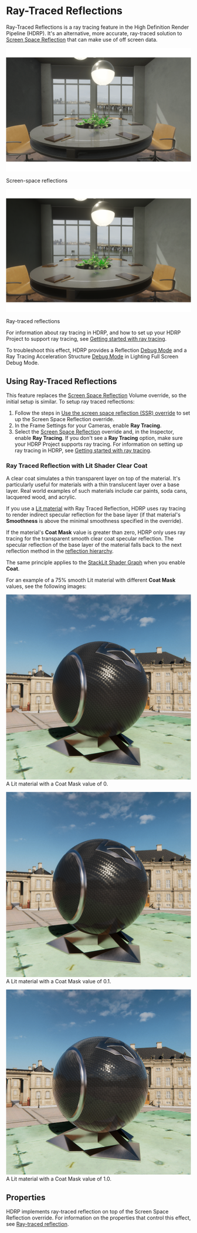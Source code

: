 # Ray-Traced Reflections

Ray-Traced Reflections is a ray tracing feature in the High Definition Render Pipeline (HDRP). It's an alternative, more accurate, ray-traced solution to [Screen Space Reflection](Override-Screen-Space-Reflection.md) that can make use of off screen data.

![](Images/RayTracedReflections1.png)

Screen-space reflections

![](Images/RayTracedReflections2.png)

Ray-traced reflections

For information about ray tracing in HDRP, and how to set up your HDRP Project to support ray tracing, see [Getting started with ray tracing](Ray-Tracing-Getting-Started.md).

To troubleshoot this effect, HDRP provides a Reflection [Debug Mode](Ray-Tracing-Debug.md) and a Ray Tracing Acceleration Structure [Debug Mode](Ray-Tracing-Debug.md) in Lighting Full Screen Debug Mode.

## Using Ray-Traced Reflections

This feature replaces the [Screen Space Reflection](Override-Screen-Space-Reflection.md) Volume override, so the initial setup is similar. To setup ray traced reflections:

1. Follow the steps in [Use the screen space reflection (SSR) override](Override-ScreeOverride-Screen-Space-Reflectionn-Space-Reflection.md) to set up the Screen Space Reflection override.
2. In the Frame Settings for your Cameras, enable **Ray Tracing**.
3. Select the [Screen Space Reflection](Override-Screen-Space-Reflection.md) override and, in the Inspector, enable **Ray Tracing**. If you don't see a **Ray Tracing** option, make sure your HDRP Project supports ray tracing. For information on setting up ray tracing in HDRP, see [Getting started with ray tracing](Ray-Tracing-Getting-Started.md).

### Ray Traced Reflection with Lit Shader Clear Coat

A clear coat simulates a thin transparent layer on top of the material. It's particularly useful for materials with a thin translucent layer over a base layer. Real world examples of such materials include car paints, soda cans, lacquered wood, and acrylic.

If you use a [Lit material](lit-material.md) with Ray Traced Reflection, HDRP uses ray tracing to render indirect specular reflection for the base layer (if that material's **Smoothness** is above the minimal smoothness specified in the override).

If the material's **Coat Mask** value is greater than zero, HDRP only uses ray tracing for the transparent smooth clear coat specular reflection. The specular reflection of the base layer of the material falls back to the next reflection method in the [reflection hierarchy](reflection-understand.md).

The same principle applies to the [StackLit Shader Graph](stacklit-master-stack-reference.md) when you enable **Coat**.

For an example of a 75% smooth Lit material with different **Coat Mask** values, see the following images:

![](Images/ray-traced-reflection-clear-coat-1.png)
A Lit material with a Coat Mask value of 0.

![](Images/ray-traced-reflection-clear-coat-2.png)
A Lit material with a Coat Mask value of 0.1.

![](Images/ray-traced-reflection-clear-coat-3.png)
A Lit material with a Coat Mask value of 1.0.

## Properties

HDRP implements ray-traced reflection on top of the Screen Space Reflection override. For information on the properties that control this effect, see [Ray-traced reflection](reference-screen-space-reflection.md).
